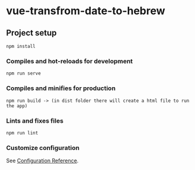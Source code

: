 # vue-transfrom-date-to-hebrew


## Project setup
```
npm install
```

### Compiles and hot-reloads for development
```
npm run serve
```

### Compiles and minifies for production
```
npm run build -> (in dist folder there will create a html file to run the app)
```

### Lints and fixes files
```
npm run lint
```

### Customize configuration
See [Configuration Reference](https://cli.vuejs.org/config/).
